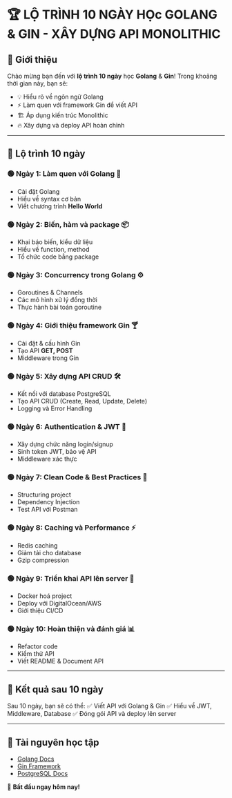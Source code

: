 # 🏆 LỘ TRÌNH 10 NGÀY HỌc GOLANG & GIN - XÂY DỰNG API MONOLITHIC

## 🚀 Giới thiệu

Chào mừng bạn đến với **lộ trình 10 ngày** học **Golang** & **Gin**! Trong khoảng thời gian này, bạn sẽ:

- 💡 Hiểu rõ về ngôn ngữ Golang
- ⚡ Làm quen với framework Gin để viết API
- 🏗 Áp dụng kiến trúc Monolithic
- 🔥 Xây dựng và deploy API hoàn chỉnh

---

## 📅 Lộ trình 10 ngày

### 🟢 Ngày 1: Làm quen với Golang 🦫

- Cài đặt Golang
- Hiểu về syntax cơ bản
- Viết chương trình **Hello World**

### 🟢 Ngày 2: Biến, hàm và package 📦

- Khai báo biến, kiểu dữ liệu
- Hiểu về function, method
- Tổ chức code bằng package

### 🟢 Ngày 3: Concurrency trong Golang ⚙️

- Goroutines & Channels
- Các mô hình xử lý đồng thời
- Thực hành bài toán goroutine

### 🟢 Ngày 4: Giới thiệu framework Gin 🍸

- Cài đặt & cấu hình Gin
- Tạo API **GET, POST**
- Middleware trong Gin

### 🟢 Ngày 5: Xây dựng API CRUD 🛠

- Kết nối với database PostgreSQL
- Tạo API CRUD (Create, Read, Update, Delete)
- Logging và Error Handling

### 🟢 Ngày 6: Authentication & JWT 🔐

- Xây dựng chức năng login/signup
- Sinh token JWT, bảo vệ API
- Middleware xác thực

### 🟢 Ngày 7: Clean Code & Best Practices 🎯

- Structuring project
- Dependency Injection
- Test API với Postman

### 🟢 Ngày 8: Caching và Performance ⚡

- Redis caching
- Giảm tải cho database
- Gzip compression

### 🟢 Ngày 9: Triển khai API lên server 🚀

- Docker hoá project
- Deploy với DigitalOcean/AWS
- Giới thiệu CI/CD

### 🟢 Ngày 10: Hoàn thiện và đánh giá 📊

- Refactor code
- Kiểm thử API
- Viết README & Document API

---

## 🎯 Kết quả sau 10 ngày

Sau 10 ngày, bạn sẽ có thể:
✅ Viết API với Golang & Gin
✅ Hiểu về JWT, Middleware, Database
✅ Đóng gói API và deploy lên server

---

## 📌 Tài nguyên học tập

- [Golang Docs](https://golang.org/doc/)
- [Gin Framework](https://gin-gonic.com/)
- [PostgreSQL Docs](https://www.postgresql.org/docs/)

🚀 **Bất đầu ngay hôm nay!**
